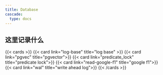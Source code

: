```yaml
---
title: Database
cascade:
  type: docs
---
```



## 这里记录什么
{{< cards >}}
  {{< card link="log-base" title="log base" >}}
  {{< card link="pgvec" title="pgvector">}}
  {{< card link="predicate_lock" title="predicate lock">}}
  {{< card link="read-google-f1" title="google f1">}}
  {{< card link="wal" title="write ahead log">}}
{{< /cards >}}
